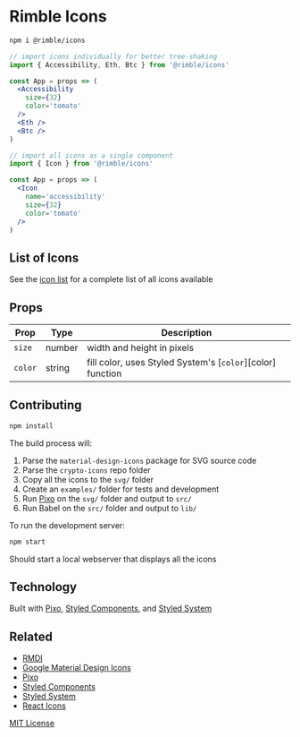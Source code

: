 # Rimble Icons

```sh
npm i @rimble/icons
```

```jsx
// import icons individually for better tree-shaking
import { Accessibility, Eth, Btc } from '@rimble/icons'

const App = props => (
  <Accessibility
    size={32}
    color='tomato'
  />
  <Eth /> 
  <Btc />
)
```

```jsx
// import all icons as a single component
import { Icon } from '@rimble/icons'

const App = props => (
  <Icon
    name='accessibility'
    size={32}
    color='tomato'
  />
)
```

## List of Icons

See the [icon list](ICONS.md) for a complete list of all icons available

## Props

Prop | Type | Description
---|---|---
`size` | number | width and height in pixels
`color` | string | fill color, uses Styled System's [`color`][color] function

## Contributing

```sh
npm install
```

The build process will:

1. Parse the `material-design-icons` package for SVG source code
1. Parse the `crypto-icons` repo folder
2. Copy all the icons to the `svg/` folder
3. Create an `examples/` folder for tests and development
4. Run [Pixo][pixo] on the `svg/` folder and output to `src/`
5. Run Babel on the `src/` folder and output to `lib/`

To run the development server:

```sh
npm start
```

Should start a local webserver that displays all the icons

## Technology

Built with [Pixo][pixo], [Styled Components][sc], and [Styled System][sys]

[pixo]: https://github.com/c8r/pixo
[sys]: https://github.com/jxnblk/styled-system
[sc]: https://github.com/styled-components/styled-components

## Related

- [RMDI](https://jxnblk.com/rmdi)
- [Google Material Design Icons](https://github.com/google/material-design-icons)
- [Pixo][pixo]
- [Styled Components][sc]
- [Styled System][sys]
- [React Icons](https://github.com/gorangajic/react-icons)


[MIT License](LICENSE.md)
